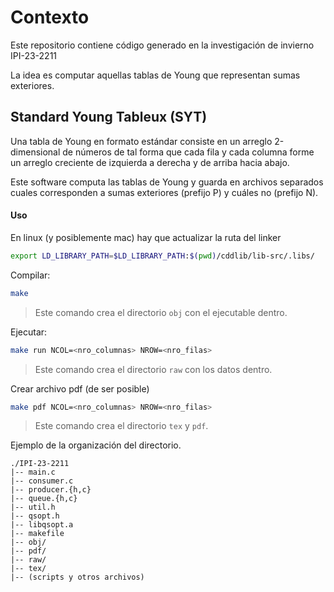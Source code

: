 # Contexto

Este repositorio contiene código generado
en la investigación de invierno IPI-23-2211

La idea es computar aquellas tablas de Young que
representan sumas exteriores.

## Standard Young Tableux (SYT)

Una tabla de Young en formato estándar consiste en
un arreglo 2-dimensional de números
de tal forma que cada fila y cada columna forme un
arreglo creciente de izquierda a derecha y de arriba
hacia abajo.

Este software computa las tablas de Young y guarda en
archivos separados cuales corresponden a sumas exteriores
(prefijo P) y cuáles no (prefijo N).

#### Uso

En linux (y posiblemente mac) hay que actualizar la ruta del linker
```sh
export LD_LIBRARY_PATH=$LD_LIBRARY_PATH:$(pwd)/cddlib/lib-src/.libs/
```

Compilar:
```sh
make
```
> Este comando crea el directorio `obj` con el ejecutable dentro.

Ejecutar:
```sh
make run NCOL=<nro_columnas> NROW=<nro_filas>
```
> Este comando crea el directorio `raw` con los datos dentro.

Crear archivo pdf (de ser posible)
```sh
make pdf NCOL=<nro_columnas> NROW=<nro_filas>
```
> Este comando crea el directorio `tex` y `pdf`.

Ejemplo de la organización del directorio.
```
./IPI-23-2211
|-- main.c
|-- consumer.c
|-- producer.{h,c}
|-- queue.{h,c}
|-- util.h
|-- qsopt.h
|-- libqsopt.a
|-- makefile
|-- obj/
|-- pdf/
|-- raw/
|-- tex/
|-- (scripts y otros archivos) 
```

